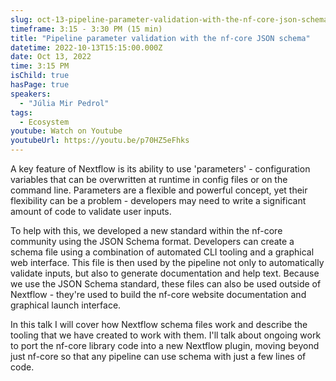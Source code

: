 ```yaml
---
slug: oct-13-pipeline-parameter-validation-with-the-nf-core-json-schema
timeframe: 3:15 - 3:30 PM (15 min)
title: "Pipeline parameter validation with the nf-core JSON schema"
datetime: 2022-10-13T15:15:00.000Z
date: Oct 13, 2022
time: 3:15 PM
isChild: true
hasPage: true
speakers:
  - "Júlia Mir Pedrol"
tags:
  - Ecosystem
youtube: Watch on Youtube
youtubeUrl: https://youtu.be/p70HZ5eFhks
---
```

A key feature of Nextflow is its ability to use 'parameters' - configuration variables that can be overwritten at runtime in config files or on the command line. Parameters are a flexible and powerful concept, yet their flexibility can be a problem - developers may need to write a significant amount of code to validate user inputs.

To help with this, we developed a new standard within the nf-core community using the JSON Schema format. Developers can create a schema file using a combination of automated CLI tooling and a graphical web interface. This file is then used by the pipeline not only to automatically validate inputs, but also to generate documentation and help text. Because we use the JSON Schema standard, these files can also be used outside of Nextflow - they're used to build the nf-core website documentation and graphical launch interface.

In this talk I will cover how Nextflow schema files work and describe the tooling that we have created to work with them. I'll talk about ongoing work to port the nf-core library code into a new Nextflow plugin, moving beyond just nf-core so that any pipeline can use schema with just a few lines of code.
